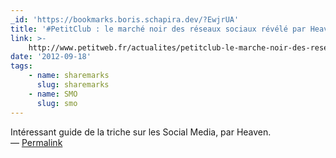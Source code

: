 ```yaml
---
_id: 'https://bookmarks.boris.schapira.dev/?EwjrUA'
title: '#PetitClub : le marché noir des réseaux sociaux révélé par Heaven'
link: >-
    http://www.petitweb.fr/actualites/petitclub-le-marche-noir-des-reseaux-sociaux-revele-par-heaven/
date: '2012-09-18'
tags:
    - name: sharemarks
      slug: sharemarks
    - name: SMO
      slug: smo
---
```


Intéressant guide de la triche sur les Social Media, par Heaven. <br>&#8212;
<a href="https://bookmarks.boris.schapira.dev/?EwjrUA" title="Permalink">Permalink</a>
